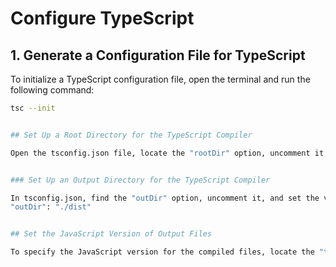 # Configure TypeScript

## 1. Generate a Configuration File for TypeScript
To initialize a TypeScript configuration file, open the terminal and run the following command:

```bash
tsc --init


## Set Up a Root Directory for the TypeScript Compiler

Open the tsconfig.json file, locate the "rootDir" option, uncomment it, and set the value to the desired directory path where your TypeScript source files are located. Example : "rootDir": "./src"


### Set Up an Output Directory for the TypeScript Compiler

In tsconfig.json, find the "outDir" option, uncomment it, and set the value to the directory where you want the compiled JavaScript files to be output. Example :
"outDir": "./dist"


## Set the JavaScript Version of Output Files

To specify the JavaScript version for the compiled files, locate the "target" option in tsconfig.json and set it to your desired JavaScript version.
